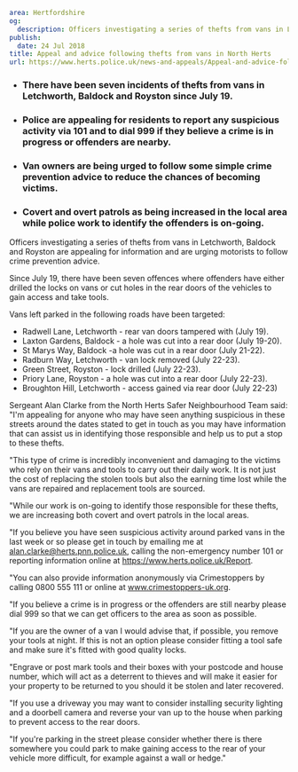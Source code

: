 ```yaml
area: Hertfordshire
og:
  description: Officers investigating a series of thefts from vans in Letchworth, Baldock and Royston are appealing for information and are urging motorists to follow crime prevention advice.
publish:
  date: 24 Jul 2018
title: Appeal and advice following thefts from vans in North Herts
url: https://www.herts.police.uk/news-and-appeals/Appeal-and-advice-following-thefts-from-vans-in-North-Herts-0552
```

* ### There have been seven incidents of thefts from vans in Letchworth, Baldock and Royston since July 19.

 * ### Police are appealing for residents to report any suspicious activity via 101 and to dial 999 if they believe a crime is in progress or offenders are nearby.

 * ### Van owners are being urged to follow some simple crime prevention advice to reduce the chances of becoming victims.

 * ### Covert and overt patrols as being increased in the local area while police work to identify the offenders is on-going.

Officers investigating a series of thefts from vans in Letchworth, Baldock and Royston are appealing for information and are urging motorists to follow crime prevention advice.

Since July 19, there have been seven offences where offenders have either drilled the locks on vans or cut holes in the rear doors of the vehicles to gain access and take tools.

Vans left parked in the following roads have been targeted:

 * Radwell Lane, Letchworth - rear van doors tampered with (July 19).
 * Laxton Gardens, Baldock - a hole was cut into a rear door (July 19-20).
 * St Marys Way, Baldock -a hole was cut in a rear door (July 21-22).
 * Radburn Way, Letchworth - van lock removed (July 22-23).
 * Green Street, Royston - lock drilled (July 22-23).
 * Priory Lane, Royston - a hole was cut into a rear door (July 22-23).
 * Broughton Hill, Letchworth - access gained via rear door (July 22-23)

Sergeant Alan Clarke from the North Herts Safer Neighbourhood Team said: "I'm appealing for anyone who may have seen anything suspicious in these streets around the dates stated to get in touch as you may have information that can assist us in identifying those responsible and help us to put a stop to these thefts.

"This type of crime is incredibly inconvenient and damaging to the victims who rely on their vans and tools to carry out their daily work. It is not just the cost of replacing the stolen tools but also the earning time lost while the vans are repaired and replacement tools are sourced.

"While our work is on-going to identify those responsible for these thefts, we are increasing both covert and overt patrols in the local areas.

"If you believe you have seen suspicious activity around parked vans in the last week or so please get in touch by emailing me at alan.clarke@herts.pnn.police.uk, calling the non-emergency number 101 or reporting information online at https://www.herts.police.uk/Report.

"You can also provide information anonymously via Crimestoppers by calling 0800 555 111 or online at www.crimestoppers-uk.org.

"If you believe a crime is in progress or the offenders are still nearby please dial 999 so that we can get officers to the area as soon as possible.

"If you are the owner of a van I would advise that, if possible, you remove your tools at night. If this is not an option please consider fitting a tool safe and make sure it's fitted with good quality locks.

"Engrave or post mark tools and their boxes with your postcode and house number, which will act as a deterrent to thieves and will make it easier for your property to be returned to you should it be stolen and later recovered.

"If you use a driveway you may want to consider installing security lighting and a doorbell camera and reverse your van up to the house when parking to prevent access to the rear doors.

"If you're parking in the street please consider whether there is there somewhere you could park to make gaining access to the rear of your vehicle more difficult, for example against a wall or hedge."
